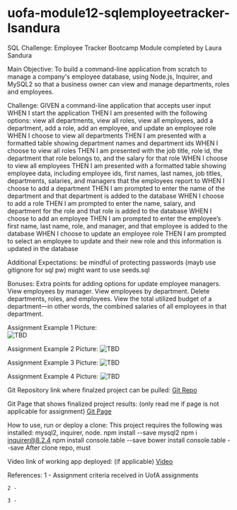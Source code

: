# uofa-module12-sqlemployeetracker-lsandura
SQL Challenge: Employee Tracker Bootcamp Module completed by Laura Sandura

Main Objective: 
To build a command-line application from scratch to manage a company's employee database, using Node.js, Inquirer, and MySQL2 so that a business owner can view and manage departments, roles and employees.

Challenge: 
GIVEN a command-line application that accepts user input
WHEN I start the application
THEN I am presented with the following options: view all departments, view all roles, view all employees, add a department, add a role, add an employee, and update an employee role
WHEN I choose to view all departments
THEN I am presented with a formatted table showing department names and department ids
WHEN I choose to view all roles
THEN I am presented with the job title, role id, the department that role belongs to, and the salary for that role
WHEN I choose to view all employees
THEN I am presented with a formatted table showing employee data, including employee ids, first names, last names, job titles, departments, salaries, and managers that the employees report to
WHEN I choose to add a department
THEN I am prompted to enter the name of the department and that department is added to the database
WHEN I choose to add a role
THEN I am prompted to enter the name, salary, and department for the role and that role is added to the database
WHEN I choose to add an employee
THEN I am prompted to enter the employee’s first name, last name, role, and manager, and that employee is added to the database
WHEN I choose to update an employee role
THEN I am prompted to select an employee to update and their new role and this information is updated in the database

Additional Expectations:
    be mindful of protecting passwords (mayb use gitignore for sql pw)
    might want to use seeds.sql

Bonuses:
    Extra points for adding options for update employee managers. View employees by manager. View employees by department. Delete departments, roles, and employees. View the total utilized budget of a department—in other words, the combined salaries of all employees in that department.

Assignment Example 1 Picture:    
    ![TBD](public/assets/website1.jpg)

Assignment Example 2 Picture:
    ![TBD](public/assets/website2.jpg)

Assignment Example 3 Picture:
    ![TBD](public/assets/website3.jpg)

Assignment Example 4 Picture:
    ![TBD](public/assets/website4.jpg)

Git Repository link where finalzed project can be pulled:
    [Git Repo](https://github.com/laurabora118/uofa-module12-sqlemployeetracker-lsandura)  

Git Page that shows finalized project results: 
(only read me if page is not applicable for assignment)
    [Git Page](https://laurabora118.github.io/uofa-module12-sqlemployeetracker-lsandura/)  

How to use, run or deploy a clone:
    This project requires the following was installed: mysql2, inquirer, node.
    npm install --save mysql2
    npm i inquirer@8.2.4
    npm install console.table --save
    bower install console.table --save
    After clone repo, must 


Video link of working app deployed: (if applicable)
    [Video](tbd)  

References:
    1 - Assignment criteria received in UofA assignments

    2 -

    3 -

